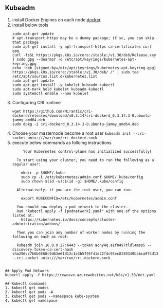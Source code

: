 ## Kubeadm
1. install Docker Engines on each node [docker](https://www.cherryservers.com/blog/install-docker-ubuntu-22-04)
2. install below tools
   ```
   sudo apt-get update
   # apt-transport-https may be a dummy package; if so, you can skip that package
   sudo apt-get install -y apt-transport-https ca-certificates curl gpg
   curl -fsSL https://pkgs.k8s.io/core:/stable:/v1.30/deb/Release.key | sudo gpg --dearmor -o /etc/apt/keyrings/kubernetes-apt-keyring.gpg
   echo 'deb [signed-by=/etc/apt/keyrings/kubernetes-apt-keyring.gpg] https://pkgs.k8s.io/core:/stable:/v1.30/deb/ /' | sudo tee /etc/apt/sources.list.d/kubernetes.list
   sudo apt-get update
   sudo apt-get install -y kubelet kubeadm kubectl
   sudo apt-mark hold kubelet kubeadm kubectl
   sudo systemctl enable --now kubelet
   ``` 
3. Configuring CRI runtime
   ```
   wget https://github.com/Mirantis/cri-dockerd/releases/download/v0.3.14/cri-dockerd_0.3.14.3-0.ubuntu-jammy_amd64.deb
   sudo dpkg -i cri-dockerd_0.3.14.3-0.ubuntu-jammy_amd64.deb 
   ``` 
4. Choose your masternode become a root user ```kubeadm init --cri-socket unix:///var/run/cri-dockerd.sock``` 
5. execute below commands as folloing instructions
   ```
        Your Kubernetes control-plane has initialized successfully!
     
     To start using your cluster, you need to run the following as a regular user:
     
       mkdir -p $HOME/.kube
       sudo cp -i /etc/kubernetes/admin.conf $HOME/.kube/config
       sudo chown $(id -u):$(id -g) $HOME/.kube/config
     
     Alternatively, if you are the root user, you can run:
     
       export KUBECONFIG=/etc/kubernetes/admin.conf 
     
     You should now deploy a pod network to the cluster.
     Run "kubectl apply -f [podnetwork].yaml" with one of the options listed at:
       https://kubernetes.io/docs/concepts/cluster-administration/addons/
     
     Then you can join any number of worker nodes by running the following on each as root:
     
     kubeadm join 10.0.0.27:6443 --token acny4q.a1fn497tldl4mss5 --discovery-token-ca-cert-hash sha256:c7b6b0868c9d63e61d12c1e3b5f95f41d22f4c95ec8289349babca974d135bb1  --cri-socket unix:///var/run/cri-dockerd.sock
  ```

  ## Apply Pod Network
  kubectl apply -f https://reweave.azurewebsites.net/k8s/v1.30/net.yaml

  ## Kubectl commands
  1. kubectl get nodes
  2. kubectl get pods -A
  3. kubectl get pods --namespace kube-system
  4. kubectl get namespace 
  
